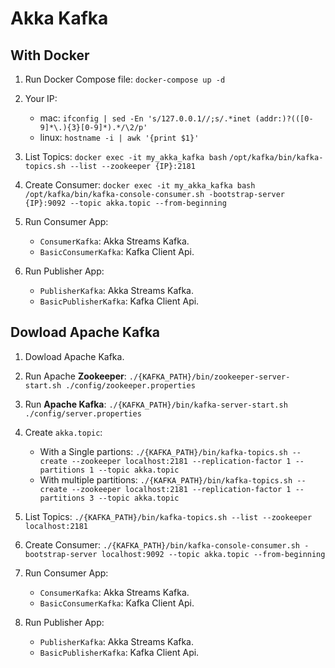 # Akka Kafka

## With Docker

1. Run Docker Compose file:
    `docker-compose up -d`

2. Your IP:
    * mac: `ifconfig | sed -En 's/127.0.0.1//;s/.*inet (addr:)?(([0-9]*\.){3}[0-9]*).*/\2/p'`
    * linux: `hostname -i | awk '{print $1}'`

3. List Topics:
    `docker exec -it my_akka_kafka bash`
    `/opt/kafka/bin/kafka-topics.sh --list --zookeeper {IP}:2181`
   
4. Create Consumer:
    `docker exec -it my_akka_kafka bash`
    `/opt/kafka/bin/kafka-console-consumer.sh -bootstrap-server {IP}:9092 --topic akka.topic --from-beginning`
    
5. Run Consumer App:
    * `ConsumerKafka`: Akka Streams Kafka.
    * `BasicConsumerKafka`: Kafka Client Api.

6. Run Publisher App:
    * `PublisherKafka`: Akka Streams Kafka.
    * `BasicPublisherKafka`: Kafka Client Api.

## Dowload Apache Kafka

1. Dowload Apache Kafka.

2. Run Apache **Zookeeper**:
    `./{KAFKA_PATH}/bin/zookeeper-server-start.sh ./config/zookeeper.properties`

3. Run **Apache Kafka**:
    `./{KAFKA_PATH}/bin/kafka-server-start.sh ./config/server.properties`
    
4. Create `akka.topic`:
    * With a Single partions:
        `./{KAFKA_PATH}/bin/kafka-topics.sh --create --zookeeper localhost:2181 --replication-factor 1 --partitions 1 --topic akka.topic`
    * With multiple partitions:
        `./{KAFKA_PATH}/bin/kafka-topics.sh --create --zookeeper localhost:2181 --replication-factor 1 --partitions 3 --topic akka.topic`
 
5. List Topics:
    `./{KAFKA_PATH}/bin/kafka-topics.sh --list --zookeeper localhost:2181`
   
6. Create Consumer:
    `./{KAFKA_PATH}/bin/kafka-console-consumer.sh -bootstrap-server localhost:9092 --topic akka.topic --from-beginning`
   
7. Run Consumer App:
    * `ConsumerKafka`: Akka Streams Kafka.
    * `BasicConsumerKafka`: Kafka Client Api.

8. Run Publisher App:
    * `PublisherKafka`: Akka Streams Kafka.
    * `BasicPublisherKafka`: Kafka Client Api.
